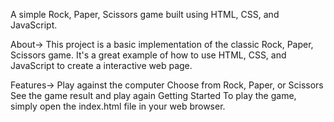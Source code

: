A simple Rock, Paper, Scissors game built using HTML, CSS, and JavaScript.

About->
This project is a basic implementation of the classic Rock, Paper, Scissors game. It's a great example of how to use HTML, CSS, and JavaScript to create a interactive web page.

Features->
Play against the computer
Choose from Rock, Paper, or Scissors
See the game result and play again
Getting Started
To play the game, simply open the index.html file in your web browser.
